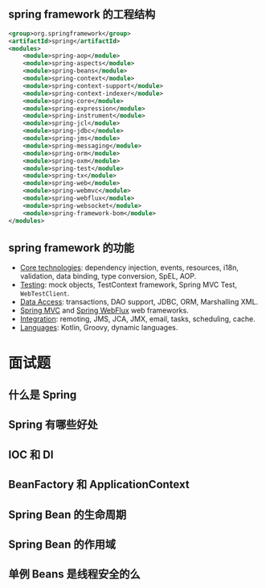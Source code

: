 ## spring framework 的工程结构

```xml
<group>org.springframework</group>
<artifactId>spring</artifactId>
<modules> 
	<module>spring-aop</module>
    <module>spring-aspects</module>
    <module>spring-beans</module>
    <module>spring-context</module>
    <module>spring-context-support</module>
    <module>spring-context-indexer</module>
    <module>spring-core</module>
    <module>spring-expression</module>
    <module>spring-instrument</module>
    <module>spring-jcl</module>
    <module>spring-jdbc</module>
    <module>spring-jms</module>
    <module>spring-messaging</module>
    <module>spring-orm</module>
    <module>spring-oxm</module>
    <module>spring-test</module>
    <module>spring-tx</module>
    <module>spring-web</module>
    <module>spring-webmvc</module>
    <module>spring-webflux</module>
    <module>spring-websocket</module>
    <module>spring-framework-bom</module>
</modules>
```



## spring framework 的功能

- [Core technologies](https://docs.spring.io/spring-framework/docs/current/spring-framework-reference/core.html): dependency injection, events, resources, i18n, validation, data binding, type conversion, SpEL, AOP.
- [Testing](https://docs.spring.io/spring-framework/docs/current/spring-framework-reference/testing.html): mock objects, TestContext framework, Spring MVC Test, `WebTestClient`.
- [Data Access](https://docs.spring.io/spring-framework/docs/current/spring-framework-reference/data-access.html): transactions, DAO support, JDBC, ORM, Marshalling XML.
- [Spring MVC](https://docs.spring.io/spring/docs/current/spring-framework-reference/web.html) and [Spring WebFlux](https://docs.spring.io/spring/docs/current/spring-framework-reference/web-reactive.html) web frameworks.
- [Integration](https://docs.spring.io/spring-framework/docs/current/spring-framework-reference/integration.html): remoting, JMS, JCA, JMX, email, tasks, scheduling, cache.
- [Languages](https://docs.spring.io/spring-framework/docs/current/spring-framework-reference/languages.html): Kotlin, Groovy, dynamic languages.





# 面试题

## 什么是 Spring

## Spring 有哪些好处

## IOC 和 DI

## BeanFactory 和 ApplicationContext

## Spring Bean 的生命周期

## Spring Bean 的作用域

## 单例 Beans 是线程安全的么
